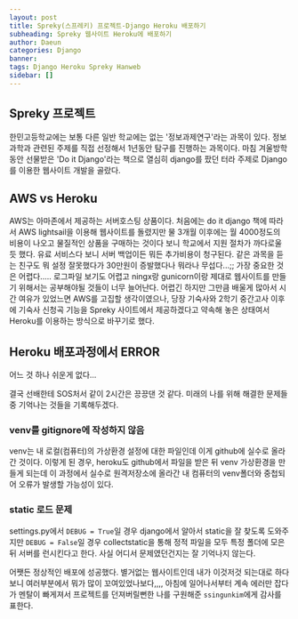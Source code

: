 ```yaml
---
layout: post
title: Spreky(스프레키) 프로젝트-Django Heroku 배포하기
subheading: Spreky 웹사이트 Heroku에 배포하기
author: Daeun
categories: Django
banner:
tags: Django Heroku Spreky Hanweb
sidebar: []
---
```


## Spreky 프로젝트
한민고등학교에는 보통 다른 일반 학교에는 없는 '정보과제연구'라는 과목이 있다. 정보과학과 관련된 주제를 직접 선정해서 1년동안 탐구를 진행하는 과목이다. 마침 겨울방학동안 선물받은 'Do it Django'라는 책으로 열심히 django를 팠던 터라 주제로 Django를 이용한 웹사이트 개발을 골랐다. 

## AWS vs Heroku
AWS는 아마존에서 제공하는 서버호스팅 상품이다. 처음에는 do it django 책에 따라서 AWS lightsail을 이용해 웹사이트를 돌렸지만 물 3개월 이후에는 월 4000정도의 비용이 나오고 물질적인 상품을 구매하는 것이다 보니 학교에서 지원 절차가 까다로울 듯 했다. 유료 서비스다 보니 서버 백업이든 뭐든 추가비용이 청구된다. 같은 과목을 듣는 친구도 뭐 설정 잘못했다가 30만원이 증발했다나 뭐라나 무섭다...;; 
가장 중요한 것은 어렵다..... 로그파일 보기도 어렵고 ningx랑 gunicorn이랑 제대로 웹사이트를 만들기 위해서는 공부해야될 것들이 너무 늘어난다.
어렵긴 하지만 그만큼 배울게 많아서 시간 여유가 있었느면 AWS를 고집할 생각이였으나, 당장 기숙사와 2학기 중간고사 이후에 기숙사 신청곡 기능을 Spreky 사이트에서 제공하겠다고 약속해 놓은 상태여서 Heroku를 이용하는 방식으로 바꾸기로 했다.

## Heroku 배포과정에서 ERROR
어느 것 하나 쉬운게 없다... 

결국 선배한테 SOS처서 같이 2시간은 끙끙댄 것 같다. 미래의 나를 위해 해결한 문제들 중 기억나는 것들을 기록해두겠다.
### venv를 gitignore에 작성하지 않음
venv는 내 로컬(컴퓨터)의 가상환경 설정에 대한 파일인데 이게 github에 실수로 올라간 것이다. 이렇게 된 경우, heroku도 github에서 파일을 받은 뒤 venv 가상환경을 만들게 되는데 이 과정에서 실수로 원격저장소에 올라간 내 컴퓨터의 venv폴더와 중첩되어 오류가 발생할 가능성이 있다.

### static 로드 문제
settings.py에서 `DEBUG = True`일 경우 django에서 알아서 static을 잘 찾도록 도와주지만 `DEBUG = False`일 경우 collectstatic을 통해 정적 파일을 모두 특정 폴더에 모은 뒤 서버를 런시킨다고 한다. 사실 어디서 문제였던건지는 잘 기억나지 않는다.

어쨋든 정상적인 배포에 성공했다. 별거없는 웹사이트인데 내가 이것저것 되는대로 하다보니 여러부분에서 뭐가 많이 꼬여있었나보다,,,, 아침에 일어나서부터 계속 에러만 잡다가 멘탈이 빠게져서 프로젝트를 던져버릴뻔한 나를 구원해준 `ssingunkim`에게 감사를 표한다.